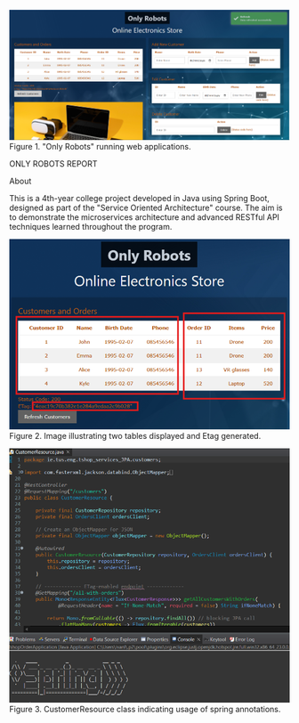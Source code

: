 ![Web application](https://raw.githubusercontent.com/IvanLapickij/SOA4-TechShop/refs/heads/main/Tshop_Customer/Tshop_Customer/src/main/resources/static/images/screenshot1.png?token=GHSAT0AAAAAADASP5HQ3QSH2VBC6PXFHRLMZ6WE43Q)
Figure 1. "Only Robots" running web applications.

ONLY 
ROBOTS
REPORT 

About

This is a 4th-year college project developed in Java using Spring Boot, designed as part of the "Service Oriented Architecture" course. The aim is to demonstrate the microservices architecture and advanced RESTful API techniques learned throughout the program.

![Spring annotations](https://raw.githubusercontent.com/IvanLapickij/SOA4-TechShop/refs/heads/main/Tshop_Customer/Tshop_Customer/src/main/resources/static/images/tables.png?token=GHSAT0AAAAAADASP5HREQISY6NJF6BVJLO4Z6WFA2Q)
Figure 2. Image illustrating two tables displayed and Etag generated.

![Spring annotations](https://raw.githubusercontent.com/IvanLapickij/SOA4-TechShop/refs/heads/main/Tshop_Customer/Tshop_Customer/src/main/resources/static/images/spring1.png?token=GHSAT0AAAAAADASP5HQA27MVZOKGDKO6XH2Z6WE6BA)
Figure 3. CustomerResource class indicating usage of spring annotations.


